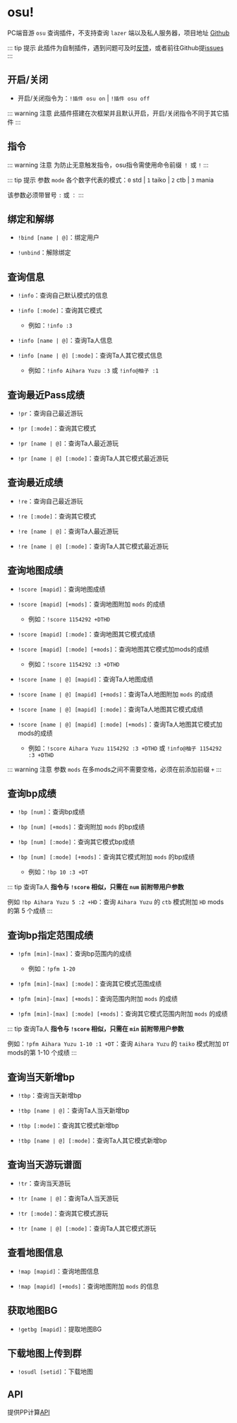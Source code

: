 # osu!

PC端音游 `osu` 查询插件，不支持查询 `lazer` 端以及私人服务器，项目地址 [Github](https://github.com/Yuri-YuzuChaN/osuv2)

::: tip 提示
此插件为自制插件，遇到问题可及时[反馈](/start/#bot出问题了怎么办？)，或者前往Github提[issues](https://github.com/Yuri-YuzuChaN/osuv2/issues)
:::

## 开启/关闭

- 开启/关闭指令为：`!插件 osu on` | `!插件 osu off`

::: warning 注意
此插件搭建在次框架并且默认开启，开启/关闭指令不同于其它插件
:::


## 指令

::: warning 注意
为防止无意触发指令，osu指令需使用命令前缀 `！` 或 `!`
:::

::: tip 提示
参数 `mode` 各个数字代表的模式：`0` std | `1` taiko | `2` ctb | `3` mania

该参数必须带冒号 `:` 或 `：`
:::

## 绑定和解绑

- `!bind [name | @]`：绑定用户

- `!unbind`：解除绑定

## 查询信息

- `!info`：查询自己默认模式的信息

- `!info [:mode]`：查询其它模式

    - 例如：`!info :3`

- `!info [name | @]`：查询Ta人信息

- `!info [name | @] [:mode]`：查询Ta人其它模式信息

    - 例如：`!info Aihara Yuzu :3` 或 `!info@柚子 :1`

## 查询最近Pass成绩

- `!pr`：查询自己最近游玩

- `!pr [:mode]`：查询其它模式

- `!pr [name | @]`：查询Ta人最近游玩

- `!pr [name | @] [:mode]`：查询Ta人其它模式最近游玩

## 查询最近成绩

- `!re`：查询自己最近游玩

- `!re [:mode]`：查询其它模式

- `!re [name | @]`：查询Ta人最近游玩

- `!re [name | @] [:mode]`：查询Ta人其它模式最近游玩

## 查询地图成绩

- `!score [mapid]`：查询地图成绩

- `!score [mapid] [+mods]`：查询地图附加 `mods` 的成绩

    - 例如：`!score 1154292 +DTHD`

- `!score [mapid] [:mode]`：查询地图其它模式成绩

- `!score [mapid] [:mode] [+mods]`：查询地图其它模式加mods的成绩

    - 例如：`!score 1154292 :3 +DTHD`

- `!score [name | @] [mapid]`：查询Ta人地图成绩

- `!score [name | @] [mapid] [+mods]`：查询Ta人地图附加 `mods` 的成绩

- `!score [name | @] [mapid] [:mode]`：查询Ta人地图其它模式成绩

- `!score [name | @] [mapid] [:mode] [+mods]`：查询Ta人地图其它模式加mods的成绩

    - 例如：`!score Aihara Yuzu 1154292 :3 +DTHD`  或 `!info@柚子 1154292 :3 +DTHD`

::: warning 注意
参数 `mods` 在多mods之间不需要空格，必须在前添加前缀 `+`
:::

## 查询bp成绩

- `!bp [num]`：查询bp成绩

- `!bp [num] [+mods]`：查询附加 `mods` 的bp成绩

- `!bp [num] [:mode]`：查询其它模式bp成绩

- `!bp [num] [:mode] [+mods]`：查询其它模式附加 `mods` 的bp成绩

    - 例如：`!bp 10 :3 +DT`

::: tip 查询Ta人
**指令与 `!score` 相似，只需在 `num` 前附带用户参数**

例如 `!bp Aihara Yuzu 5 :2 +HD`：查询 `Aihara Yuzu` 的 `ctb` 模式附加 `HD` mods的第 5 个成绩
:::

## 查询bp指定范围成绩

- `!pfm [min]-[max]`：查询bp范围内的成绩

    - 例如：`!pfm 1-20`

- `!pfm [min]-[max] [:mode]`：查询其它模式范围成绩

- `!pfm [min]-[max] [+mods]`：查询范围内附加 `mods` 的成绩

- `!pfm [min]-[max] [:mode] [+mods]`：查询其它模式范围内附加 `mods` 的成绩

::: tip 查询Ta人
**指令与 `!score` 相似，只需在 `min` 前附带用户参数**

例如：`!pfm Aihara Yuzu 1-10 :1 +DT`：查询 `Aihara Yuzu` 的 `taiko` 模式附加 `DT` mods的第 1-10 个成绩
:::

## 查询当天新增bp

- `!tbp`：查询当天新增bp

- `!tbp [name | @]`：查询Ta人当天新增bp

- `!tbp [:mode]`：查询其它模式新增bp

- `!tbp [name | @] [:mode]`：查询Ta人其它模式新增bp

## 查询当天游玩谱面

- `!tr`：查询当天游玩

- `!tr [name | @]`：查询Ta人当天游玩

- `!tr [:mode]`：查询其它模式游玩

- `!tr [name | @] [:mode]`：查询Ta人其它模式游玩

## 查看地图信息

- `!map [mapid]`：查询地图信息

- `!map [mapid] [+mods]`：查询地图附加 `mods` 的信息

## 获取地图BG

- `!getbg [mapid]`：提取地图BG

## 下载地图上传到群

- `!osudl [setid]`：下载地图

## API

提供PP计算[API](/API/osu!.md)